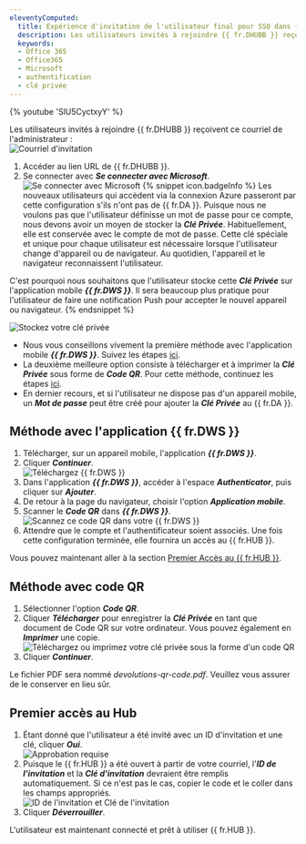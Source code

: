 ```yaml
---
eleventyComputed:
  title: Expérience d'invitation de l'utilisateur final pour SSO dans {{ fr.DHUBB }}
  description: Les utilisateurs invités à rejoindre {{ fr.DHUBB }} reçoivent un courriel de l'administrateur.
  keywords:
  - Office 365
  - Office365
  - Microsoft
  - authentification
  - clé privée
---
```

{% youtube 'SlU5CyctxyY' %}  

Les utilisateurs invités à rejoindre {{ fr.DHUBB }} reçoivent ce courriel de l'administrateur :  
![Courriel d'invitation](https://webdevolutions.azureedge.net/docs/fr/hub/Hub4170.png)

1. Accéder au lien URL de {{ fr.DHUBB }}. 
1. Se connecter avec ***Se connecter avec Microsoft***.  
![Se connecter avec Microsoft](https://webdevolutions.azureedge.net/docs/fr/hub/Hub4090.png)
{% snippet icon.badgeInfo %} 
Les nouveaux utilisateurs qui accèdent via la connexion Azure passeront par cette configuration s'ils n'ont pas de {{ fr.DA }}. Puisque nous ne voulons pas que l'utilisateur définisse un mot de passe pour ce compte, nous devons avoir un moyen de stocker la ***Clé Privée***. Habituellement, elle est conservée avec le compte de mot de passe. Cette clé spéciale et unique pour chaque utilisateur est nécessaire lorsque l'utilisateur change d'appareil ou de navigateur. Au quotidien, l'appareil et le navigateur reconnaissent l'utilisateur.

C'est pourquoi nous souhaitons que l'utilisateur stocke cette ***Clé Privée*** sur l'application mobile ***{{ fr.DWS }}***. Il sera beaucoup plus pratique pour l'utilisateur de faire une notification Push pour accepter le nouvel appareil ou navigateur. 
{% endsnippet %}  
 
![Stockez votre clé privée](https://webdevolutions.azureedge.net/docs/fr/hub/Hub4176.png) 
* Nous vous conseillons vivement la première méthode avec l'application mobile ***{{ fr.DWS }}***. Suivez les étapes [ici](#méthode-avec-application-devolutions-workspace).  
* La deuxième meilleure option consiste à télécharger et à imprimer la ***Clé Privée*** sous forme de ***Code QR***. Pour cette méthode, continuez les étapes [ici](#méthode-avec-code-qr).  
* En dernier recours, et si l'utilisateur ne dispose pas d'un appareil mobile, un ***Mot de passe*** peut être créé pour ajouter la ***Clé Privée*** au {{ fr.DA }}. 

## Méthode avec l'application {{ fr.DWS }} 

1. Télécharger, sur un appareil mobile, l'application ***{{ fr.DWS }}***. 
1. Cliquer ***Continuer***.  
![Téléchargez {{ fr.DWS }}](https://webdevolutions.azureedge.net/docs/fr/hub/Hub4177.png) 
3. Dans l'application ***{{ fr.DWS }}***, accéder à l'espace ***Authenticator***, puis cliquer sur ***Ajouter***. 
1. De retour à la page du navigateur, choisir l'option ***Application mobile***. 
1. Scanner le ***Code QR*** dans ***{{ fr.DWS }}***.  
![Scannez ce code QR dans votre {{ fr.DWS }}](https://webdevolutions.azureedge.net/docs/fr/hub/Hub4178.png) 
6. Attendre que le compte et l'authentificateur soient associés. Une fois cette configuration terminée, elle fournira un accès au {{ fr.HUB }}.  

Vous pouvez maintenant aller à la section [Premier Accès au {{ fr.HUB }}](#premier-accès-au-hub). 

## Méthode avec code QR

1. Sélectionner l'option ***Code QR***. 
1. Cliquer ***Télécharger*** pour enregistrer la ***Clé Privée*** en tant que document de Code QR sur votre ordinateur. Vous pouvez également en ***Imprimer*** une copie.  
![Téléchargez ou imprimez votre clé privée sous la forme d'un code QR](https://webdevolutions.azureedge.net/docs/fr/hub/Hub4179.png) 
3. Cliquer ***Continuer***.  

Le fichier PDF sera nommé *devolutions-qr-code.pdf*. Veuillez vous assurer de le conserver en lieu sûr. 

## Premier accès au Hub 

1. Étant donné que l'utilisateur a été invité avec un ID d'invitation et une clé, cliquer ***Oui***.  
![Approbation requise](https://webdevolutions.azureedge.net/docs/fr/hub/Hub4171.png) 
2. Puisque le {{ fr.HUB }} a été ouvert à partir de votre courriel, l'***ID de l'invitation*** et la ***Clé d'invitation*** devraient être remplis automatiquement. Si ce n'est pas le cas, copier le code et le coller dans les champs appropriés.  
![ID de l'invitation et Clé de l'invitation](https://webdevolutions.azureedge.net/docs/fr/hub/Hub4172.png) 
3. Cliquer ***Déverrouiller***.  

L'utilisateur est maintenant connecté et prêt à utiliser {{ fr.HUB }}. 

